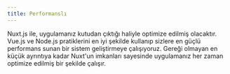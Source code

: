 ```yaml
---
title: Performanslı
---
```


Nuxt.js ile, uygulamanız kutudan çıktığı haliyle optimize edilmiş olacaktır. Vue.js ve Node.js pratiklerini en iyi şekilde kullanıp sizlere en güçlü performans sunan bir sistem geliştirmeye çalışıyoruz. Gereği olmayan en küçük ayrıntıya kadar Nuxt'un imkanları sayesinde uygulamanız her zaman optimize edilmiş bir şekilde çalışır.
